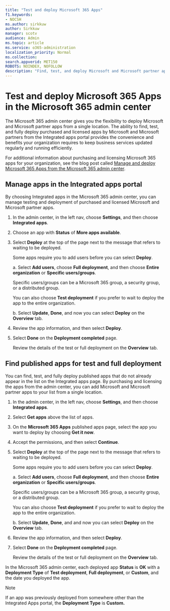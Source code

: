 ```yaml
---
title: "Test and deploy Microsoft 365 Apps"
f1.keywords:
- NOCSH
ms.author: sirkkuw
author: Sirkkuw
manager: scotv
audience: Admin
ms.topic: article
ms.service: o365-administration
localization_priority: Normal
ms.collection: 
search.appverid: MET150
ROBOTS: NOINDEX, NOFOLLOW
description: "Find, test, and deploy Microsoft and Microsoft partner apps for users and groups in your organization from the Integrated apps portal in the Microsoft 365 admin center."
---
```


# Test and deploy Microsoft 365 Apps in the Microsoft 365 admin center

The Microsoft 365 admin center gives you the flexibility to deploy Microsoft and Microsoft partner apps from a single location. The ability to find, test, and fully deploy purchased and licensed apps by Microsoft and Microsoft partners from the Integrated apps portal provides the convenience and benefits your organization requires to keep business services updated regularly and running efficiently.  

For additional information about purchasing and licensing Microsoft 365 apps for your organization, see the blog post called [Manage and deploy Microsoft 365 Apps from the Microsoft 365 admin center](https://techcommunity.microsoft.com/t5/microsoft-365-blog/manage-and-deploy-microsoft-365-apps-from-the-microsoft-365/ba-p/1194324).
  
## Manage apps in the Integrated apps portal

By choosing Integrated apps in the Microsoft 365 admin center, you can manage testing and deployment of purchased and licensed Microsoft and Microsoft partner apps. 

1. In the admin center, in the left nav, choose **Settings**, and then choose **Integrated apps**. 

2. Choose an app with **Status** of **More apps available**.

3. Select **Deploy** at the top of the page next to the message that refers to waiting to be deployed.

    Some apps require you to add users before you can select **Deploy**.

    a. Select **Add users**, choose **Full deployment**, and then choose **Entire organization** or **Specific users/groups**.

    Specific users/groups can be a Microsoft 365 group, a security group, or a distributed group.

    You can also choose **Test deployment** if you prefer to wait to deploy the app to the entire organization.

    b. Select **Update**, **Done**, and now you can select **Deploy** on the **Overview** tab.  

4. Review the app information, and then select **Deploy**. 

5. Select **Done** on the **Deployment completed** page. 

    Review the details of the test or full deployment on the **Overview** tab.

## Find published apps for test and full deployment 

You can find, test, and fully deploy published apps that do not already appear in the list on the Integrated apps page. By purchasing and licensing the apps from the admin center, you can add Microsoft and Microsoft partner apps to your list from a single location.

1. In the admin center, in the left nav, choose **Settings**, and then choose **Integrated apps**. 

2. Select **Get apps** above the list of apps.

3. On the **Microsoft 365 Apps** published apps page, select the app you want to deploy by choosing **Get it now**.

4. Accept the permissions, and then select **Continue**.

5. Select **Deploy** at the top of the page next to the message that refers to waiting to be deployed.

    Some apps require you to add users before you can select **Deploy**.

    a. Select **Add users**, choose **Full deployment**, and then choose **Entire organization** or **Specific users/groups**.

    Specific users/groups can be a Microsoft 365 group, a security group, or a distributed group.

    You can also choose **Test deployment** if you prefer to wait to deploy the app to the entire organization.

    b. Select **Update**, **Done**, and and now you can select **Deploy** on the **Overview** tab.  

6. Review the app information, and then select **Deploy**. 

7. Select **Done** on the **Deployment completed** page. 

    Review the details of the test or full deployment on the **Overview** tab.

In the Microsoft 365 admin center, each deployed app **Status** is **OK** with a **Deployment Type** of **Test deployment**, **Full deployment**, or **Custom**, and the date you deployed the app.

> [!NOTE]
> If an app was previously deployed from somewhere other than the Integrated Apps portal, the **Deployment Type** is **Custom.**
  
